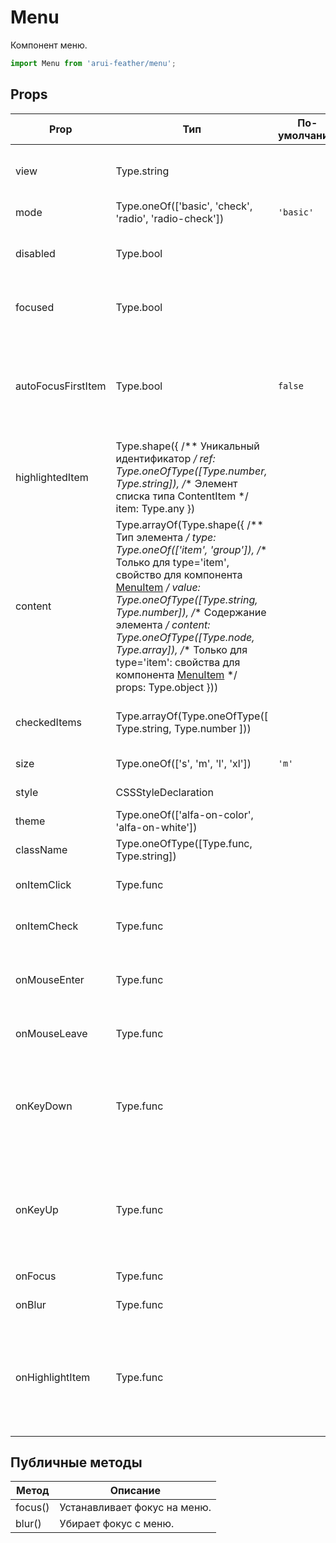 # Menu

Компонент меню.

```javascript
import Menu from 'arui-feather/menu';
```




## Props


| Prop  | Тип  | По-умолчанию | Обязательный | Описание |
| ----- | ---- | ------------ | ------------ |----------|
| view | Type.string |  |  | Тип расположения меню: 'horizontal' |
| mode | Type.oneOf(['basic', 'check', 'radio', 'radio-check']) | `'basic'`  |  | Тип списка вариантов меню |
| disabled | Type.bool |  |  | Управление возможностью изменения значения |
| focused | Type.bool |  |  | Управление состоянием фокуса элемента |
| autoFocusFirstItem | Type.bool | `false`  |  | Управление автоматическим фокусом на первом элементе при вызове публичного метода focus |
| highlightedItem | Type.shape({ /** Уникальный идентификатор */ ref: Type.oneOfType([Type.number, Type.string]), /** Элемент списка типа ContentItem */ item: Type.any }) |  |  | Элемент меню, на котором стоит выделение |
| content | Type.arrayOf(Type.shape({ /** Тип элемента */ type: Type.oneOf(['item', 'group']), /** Только для type='item', свойство для компонента [MenuItem](../menu-item/) */ value: Type.oneOfType([Type.string, Type.number]), /** Содержание элемента */ content: Type.oneOfType([Type.node, Type.array]), /** Только для type='item': свойства для компонента [MenuItem](../menu-item/) */ props: Type.object })) |  |  | Список объектов ContentItem |
| checkedItems | Type.arrayOf(Type.oneOfType([ Type.string, Type.number ])) |  |  | Список значений выбранных элементов |
| size | Type.oneOf(['s', 'm', 'l', 'xl']) | `'m'`  |  | Размер компонента |
| style | CSSStyleDeclaration |  |  | Объект со стилями |
| theme | Type.oneOf(['alfa-on-color', 'alfa-on-white']) |  |  | Тема компонента |
| className | Type.oneOfType([Type.func, Type.string]) |  |  | Дополнительный класс |
| onItemClick | Type.func |  |  | Обработчик клика по варианту меню |
| onItemCheck | Type.func |  |  | Обработчик выбора варианта меню |
| onMouseEnter | Type.func |  |  | Обработчик события наведения курсора на меню |
| onMouseLeave | Type.func |  |  | Обработчик события снятия курсора с меню |
| onKeyDown | Type.func |  |  | Обработчик события нажатия на клавишу клавиатуры в момент, когда фокус находится на компоненте |
| onKeyUp | Type.func |  |  | Обработчик события отжатия на клавишу клавиатуры в момент, когда фокус находится на компоненте |
| onFocus | Type.func |  |  | Обработчик фокуса |
| onBlur | Type.func |  |  | Обработчик снятия фокуса |
| onHighlightItem | Type.func |  |  | Обработчик события выделения элемента меню, принимает на вход переменную типа HighlightedItem |





## Публичные методы
| Метод  | Описание |
| ------ | -------- |
| focus() | Устанавливает фокус на меню. |
| blur() | Убирает фокус с меню. |










